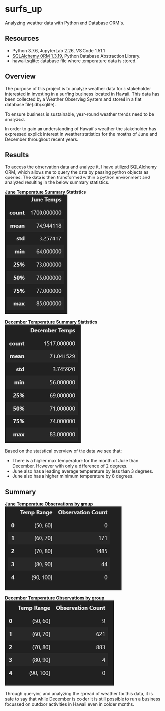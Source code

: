 # surfs_up
Analyzing weather data with Python and Database ORM's.

## Resources 
- Python 3.7.6, JupyterLab 2.26, VS Code 1.51.1
- [SQLAlchemy ORM 1.3.19](https://docs.sqlalchemy.org/en/13/orm/), Python Database Abstraction Library.
- hawaii.sqlite: database file where temperature data is stored.

## Overview
The purpose of this project is to analyze weather data  for a stakeholder interested in investing in a surfing business located in Hawaii.
This data has been collected by a Weather Observing System and stored in a flat database file(.db/.sqlite).

To ensure business is sustainable, year-round weather trends need to be analyzed. 

In order to gain an understanding of Hawaii's weather the stakeholder has expressed explicit interest in weather statistics for the months of June and December throughout recent years. 

## Results 
To access the observation data and analyze it, I have utilized SQLAlchemy ORM, which allows me to query the data by passing python objects as queries. 
The data is then transformed within a python environment and analyzed resulting in the below summary statistics.

 <b>June Temperature Summary Statistics</b>  <br>
![june_temp](https://github.com/DonnieData/surfs_up/blob/main/Reosurce/june_frame.png)

 <b>December Temperature Summary Statistics</b> <br>
![december_temp](https://github.com/DonnieData/surfs_up/blob/main/Reosurce/december_frame.png)

Based on the statistical overview of the data we see that: 
- There is a higher max temperature for the month of June than December. However with only a difference of 2 degrees. 
- June also has a leading average temperature by less than 3 degrees.  
- June also has a higher minimum temperature by 8 degrees. 



## Summary 


<b>June Temperature Observations by group</b><br>
![june_spread](https://github.com/DonnieData/surfs_up/blob/main/Reosurce/june_temp_spread.png)

<b>December Temperature Observations by group</b><br>
![december spread](https://github.com/DonnieData/surfs_up/blob/main/Reosurce/december_temp_spread.png)

Through querying and analyzing the spread of weather for this data, it is safe to say that while December is colder it is still possible to run a business focussed on outdoor activities in Hawaii even in colder months.  
